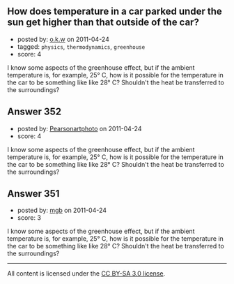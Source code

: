 ## How does temperature in a car parked under the sun get higher than that outside of the car?

- posted by: [o.k.w](https://stackexchange.com/users/-1/170-o-k-w) on 2011-04-24
- tagged: `physics`, `thermodynamics`, `greenhouse`
- score: 4

I know some aspects of the greenhouse effect, but if the ambient temperature is, for example, 25° C, how is it possible for the temperature in the car to be something like like 28° C? Shouldn't the heat be transferred to the surroundings?


## Answer 352

- posted by: [Pearsonartphoto](https://stackexchange.com/users/-1/67-pearsonartphoto) on 2011-04-24
- score: 4

I know some aspects of the greenhouse effect, but if the ambient temperature is, for example, 25° C, how is it possible for the temperature in the car to be something like like 28° C? Shouldn't the heat be transferred to the surroundings?


## Answer 351

- posted by: [mgb](https://stackexchange.com/users/-1/15-mgb) on 2011-04-24
- score: 3

I know some aspects of the greenhouse effect, but if the ambient temperature is, for example, 25° C, how is it possible for the temperature in the car to be something like like 28° C? Shouldn't the heat be transferred to the surroundings?



---

All content is licensed under the [CC BY-SA 3.0 license](https://creativecommons.org/licenses/by-sa/3.0/).
